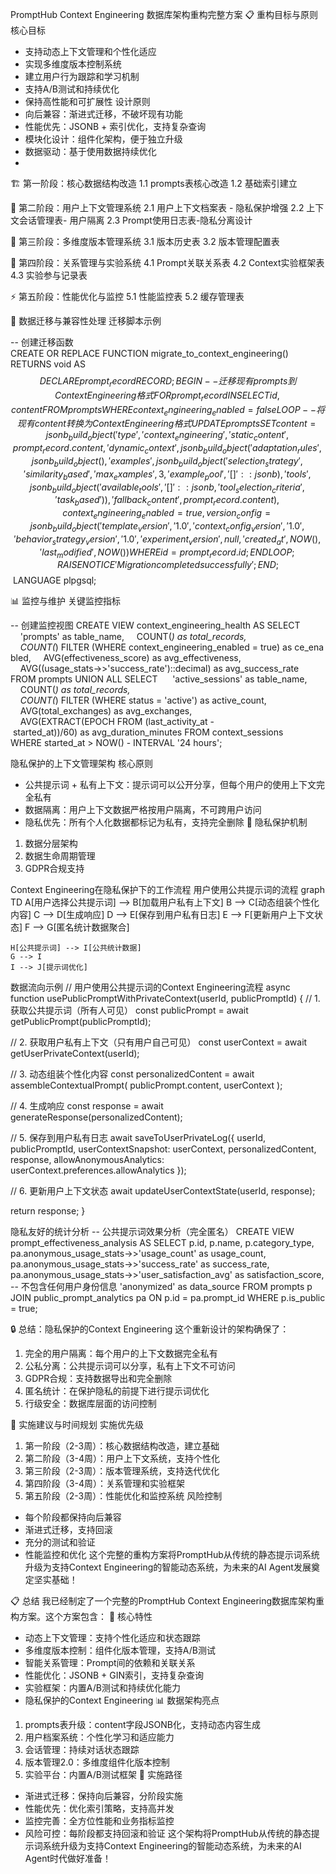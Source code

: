 PromptHub Context Engineering 数据库架构重构完整方案
📋 重构目标与原则
核心目标
* 支持动态上下文管理和个性化适应
* 实现多维度版本控制系统
* 建立用户行为跟踪和学习机制
* 支持A/B测试和持续优化
* 保持高性能和可扩展性
设计原则
* 向后兼容：渐进式迁移，不破坏现有功能
* 性能优先：JSONB + 索引优化，支持复杂查询
* 模块化设计：组件化架构，便于独立升级
* 数据驱动：基于使用数据持续优化
* 
🏗️ 第一阶段：核心数据结构改造
1.1 prompts表核心改造
1.2 基础索引建立


👤 第二阶段：用户上下文管理系统
2.1 用户上下文档案表 - 隐私保护增强
2.2 上下文会话管理表- 用户隔离
2.3 Prompt使用日志表-隐私分离设计


🔄 第三阶段：多维度版本管理系统
3.1 版本历史表
3.2 版本管理配置表


🔗 第四阶段：关系管理与实验系统
4.1 Prompt关联关系表
4.2 Context实验框架表
4.3 实验参与记录表

⚡ 第五阶段：性能优化与监控
5.1 性能监控表
5.2 缓存管理表

🔧 数据迁移与兼容性处理
迁移脚本示例

-- 创建迁移函数
CREATE OR REPLACE FUNCTION migrate_to_context_engineering()
RETURNS void AS $$
DECLARE
    prompt_record RECORD;
BEGIN
    -- 迁移现有prompts到Context Engineering格式
    FOR prompt_record IN SELECT id, content FROM prompts WHERE context_engineering_enabled = false
    LOOP
        -- 将现有content转换为Context Engineering格式
        UPDATE prompts SET 
            content = jsonb_build_object(
                'type', 'context_engineering',
                'static_content', prompt_record.content,
                'dynamic_context', jsonb_build_object(
                    'adaptation_rules', jsonb_build_object(),
                    'examples', jsonb_build_object(
                        'selection_strategy', 'similarity_based',
                        'max_examples', 3,
                        'example_pool', '[]'::jsonb
                    ),
                    'tools', jsonb_build_object(
                        'available_tools', '[]'::jsonb,
                        'tool_selection_criteria', 'task_based'
                    )
                ),
                'fallback_content', prompt_record.content
            ),
            context_engineering_enabled = true,
            version_config = jsonb_build_object(
                'template_version', '1.0',
                'context_config_version', '1.0',
                'behavior_strategy_version', '1.0',
                'experiment_version', null,
                'created_at', NOW(),
                'last_modified', NOW()
            )
        WHERE id = prompt_record.id;
    END LOOP;
    
    RAISE NOTICE 'Migration completed successfully';
END;
$$ LANGUAGE plpgsql;



📊 监控与维护
关键监控指标


-- 创建监控视图
CREATE VIEW context_engineering_health AS
SELECT 
    'prompts' as table_name,
    COUNT(*) as total_records,
    COUNT(*) FILTER (WHERE context_engineering_enabled = true) as ce_enabled,
    AVG(effectiveness_score) as avg_effectiveness,
    AVG((usage_stats->>'success_rate')::decimal) as avg_success_rate
FROM prompts
UNION ALL
SELECT 
    'active_sessions' as table_name,
    COUNT(*) as total_records,
    COUNT(*) FILTER (WHERE status = 'active') as active_count,
    AVG(total_exchanges) as avg_exchanges,
    AVG(EXTRACT(EPOCH FROM (last_activity_at - started_at))/60) as avg_duration_minutes
FROM context_sessions
WHERE started_at > NOW() - INTERVAL '24 hours';

隐私保护的上下文管理架构
核心原则
* 公共提示词 + 私有上下文：提示词可以公开分享，但每个用户的使用上下文完全私有
* 数据隔离：用户上下文数据严格按用户隔离，不可跨用户访问
* 隐私优先：所有个人化数据都标记为私有，支持完全删除
🔐 隐私保护机制
1. 数据分层架构
2. 数据生命周期管理
3. GDPR合规支持

Context Engineering在隐私保护下的工作流程
用户使用公共提示词的流程
graph TD
    A[用户选择公共提示词] --> B[加载用户私有上下文]
    B --> C[动态组装个性化内容]
    C --> D[生成响应]
    D --> E[保存到用户私有日志]
    E --> F[更新用户上下文状态]
    F --> G[匿名统计数据聚合]
    
    H[公共提示词] --> I[公共统计数据]
    G --> I
    I --> J[提示词优化]

数据流向示例
// 用户使用公共提示词的Context Engineering流程
async function usePublicPromptWithPrivateContext(userId, publicPromptId) {
  // 1. 获取公共提示词（所有人可见）
  const publicPrompt = await getPublicPrompt(publicPromptId);
  
  // 2. 获取用户私有上下文（只有用户自己可见）
  const userContext = await getUserPrivateContext(userId);
  
  // 3. 动态组装个性化内容
  const personalizedContent = await assembleContextualPrompt(
    publicPrompt.content,
    userContext
  );
  
  // 4. 生成响应
  const response = await generateResponse(personalizedContent);
  
  // 5. 保存到用户私有日志
  await saveToUserPrivateLog({
    userId,
    publicPromptId,
    userContextSnapshot: userContext,
    personalizedContent,
    response,
    allowAnonymousAnalytics: userContext.preferences.allowAnalytics
  });
  
  // 6. 更新用户上下文状态
  await updateUserContextState(userId, response);
  
  return response;
}

隐私友好的统计分析
-- 公共提示词效果分析（完全匿名）
CREATE VIEW prompt_effectiveness_analysis AS
SELECT 
  p.id,
  p.name,
  p.category_type,
  pa.anonymous_usage_stats->>'usage_count' as usage_count,
  pa.anonymous_usage_stats->>'success_rate' as success_rate,
  pa.anonymous_usage_stats->>'user_satisfaction_avg' as satisfaction_score,
  -- 不包含任何用户身份信息
  'anonymized' as data_source
FROM prompts p
JOIN public_prompt_analytics pa ON p.id = pa.prompt_id
WHERE p.is_public = true;

🔒 总结：隐私保护的Context Engineering
这个重新设计的架构确保了：
1. 完全的用户隔离：每个用户的上下文数据完全私有
2. 公私分离：公共提示词可以分享，私有上下文不可访问
3. GDPR合规：支持数据导出和完全删除
4. 匿名统计：在保护隐私的前提下进行提示词优化
5. 行级安全：数据库层面的访问控制

🎯 实施建议与时间规划
实施优先级
1. 第一阶段（2-3周）：核心数据结构改造，建立基础
2. 第二阶段（3-4周）：用户上下文系统，支持个性化
3. 第三阶段（2-3周）：版本管理系统，支持迭代优化
4. 第四阶段（3-4周）：关系管理和实验框架
5. 第五阶段（2-3周）：性能优化和监控系统
风险控制
* 每个阶段都保持向后兼容
* 渐进式迁移，支持回滚
* 充分的测试和验证
* 性能监控和优化
这个完整的重构方案将PromptHub从传统的静态提示词系统升级为支持Context Engineering的智能动态系统，为未来的AI Agent发展奠定坚实基础！


📋 总结
我已经制定了一个完整的PromptHub Context Engineering数据库架构重构方案。这个方案包含：
🎯 核心特性
* 动态上下文管理：支持个性化适应和状态跟踪
* 多维度版本控制：组件化版本管理，支持A/B测试
* 智能关系管理：Prompt间的依赖和关联关系
* 性能优化：JSONB + GIN索引，支持复杂查询
* 实验框架：内置A/B测试和持续优化能力
* 隐私保护的Context Engineering
📊 数据架构亮点
1. prompts表升级：content字段JSONB化，支持动态内容生成
2. 用户档案系统：个性化学习和适应能力
3. 会话管理：持续对话状态跟踪
4. 版本管理2.0：多维度组件化版本控制
5. 实验平台：内置A/B测试框架
🚀 实施路径
* 渐进式迁移：保持向后兼容，分阶段实施
* 性能优先：优化索引策略，支持高并发
* 监控完善：全方位性能和业务指标监控
* 风险可控：每阶段都支持回滚和验证
这个架构将PromptHub从传统的静态提示词系统升级为支持Context Engineering的智能动态系统，为未来的AI Agent时代做好准备！
